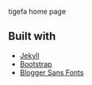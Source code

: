 tigefa home page

## Built with

- [Jekyll](http://jekyllrb.com)
- [Bootstrap](http://getbootstrap.com)
- [Blogger Sans Fonts](http://fontfabric.com)
